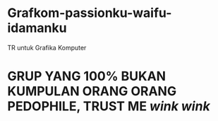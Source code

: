 # Grafkom-passionku-waifu-idamanku
TR untuk Grafika Komputer

# GRUP YANG 100% BUKAN KUMPULAN ORANG ORANG PEDOPHILE, TRUST ME *wink* *wink*
